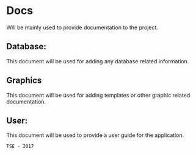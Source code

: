 # Docs

Will be mainly used to provide documentation to the project.

## Database:

This document will be used for adding any database related information.

 
## Graphics
 
This document will be used for adding templates or other graphic related documentation.

## User:

This document will be used to provide a user guide for the application.
 
 
 
 
```
TSE - 2017
```
